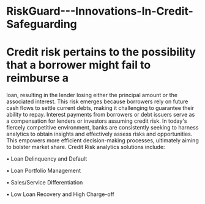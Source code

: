 # RiskGuard---Innovations-In-Credit-Safeguarding
# Credit risk pertains to the possibility that a borrower might fail to reimburse a
loan, resulting in the lender losing either the principal amount or the associated
interest. This risk emerges because borrowers rely on future cash flows to settle
current debts, making it challenging to guarantee their ability to repay. Interest
payments from borrowers or debt issuers serve as a compensation for lenders or
investors assuming credit risk.
In today's fiercely competitive environment, banks are consistently seeking to
harness analytics to obtain insights and effectively assess risks and opportunities.
This empowers more efficient decision-making processes, ultimately aiming to
bolster market share.
Credit Risk analytics solutions include:

• Loan Delinquency and Default

• Loan Portfolio Management

• Sales/Service Differentiation

• Low Loan Recovery and High Charge-off
